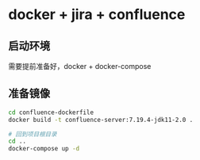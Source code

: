 # docker + jira + confluence

## 启动环境
需要提前准备好，docker + docker-compose

## 准备镜像

```bash
cd confluence-dockerfile
docker build -t confluence-server:7.19.4-jdk11-2.0 .

# 回到项目根目录
cd ..
docker-compose up -d

